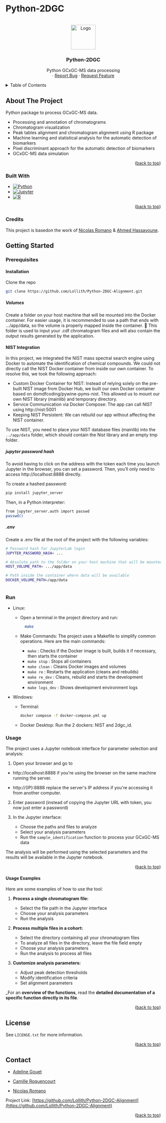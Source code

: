 # Python-2DGC


<a name="readme-top"></a>

<!-- PROJECT LOGO -->
<br />
<div align="center">
  <a href="https://github.com/Easy47/Python-2DGC/">
    <img src="images/logo.png" alt="Logo" width="80" height="80">
  </a>

<h3 align="center">Python-2DGC</h3>

  <p align="center">
    Python GCxGC-MS data processing
    <br />
    ·
    <a href="https://github.com/Lollith/Python-2DGC-Alignment/issues">Report Bug</a>
    ·
    <a href="https://github.com/Lollith/Python-2DGC-Alignment/issues">Request Feature</a>
  </p>
</div>



<!-- TABLE OF CONTENTS -->
<details>
  <summary>Table of Contents</summary>
  <ol>
    <li>
      <a href="#about-the-project">About The Project</a>
      <ul>
        <li><a href="#built-with">Built With</a></li>
        <li><a href="#credits">Credits</a></li>
      </ul>
    </li>
    <li>
      <a href="#getting-started">Getting Started</a>
      <ul>
        <li><a href="#prerequisites">Prerequisites</a></li>
        <li><a href="#installation">Installation</a></li>
      </ul>
    </li>
    <li><a href="#usage">Usage</a></li>
    <li><a href="#usage-examples">Usage Examples</a></li>
    <li><a href="#license">License</a></li>
    <li><a href="#contact">Contact</a></li>
  </ol>
</details>



<!-- ABOUT THE PROJECT -->
## About The Project

Python package to process GCxGC-MS data.

* Processing and annotation of chromatograms
* Chromatogram visualization
* Peak tables alignment and chromatogram alignment using R package
* Machine learning and statistical analysis for the automatic detection of biomarkers
* Pixel discriminant approach for the automatic detection of biomarkers
* GCxGC-MS data simulation


<p align="right">(<a href="#readme-top">back to top</a>)</p>



### Built With

* [![Python](https://img.shields.io/badge/python-3670A0?style=for-the-badge&logo=python&logoColor=ffdd54)][Python-url]
* [![Jupyter](https://img.shields.io/badge/jupyter-%23FA0F00.svg?style=for-the-badge&logo=jupyter&logoColor=white)][Jupyter-url]
* [![R](https://img.shields.io/badge/r-%23276DC3.svg?style=for-the-badge&logo=r&logoColor=white)][R-url]


<p align="right">(<a href="#readme-top">back to top</a>)</p>


### Credits

This project is basedon the work of [Nicolas Romano]( https://github.com/Easy47/Python-2DGC) & [Ahmed Hassayoune](https://github.com/ahmedhassayoune/Python-2DGC-Alignment).

<!-- GETTING STARTED -->
## Getting Started

### Prerequisites

#### Installation
  Clone the repo
```bash
git clone https://github.com/Lollith/Python-2DGC-Alignment.git
```

##### Volumes

Create a folder on your host machine that will be mounted into the Docker container.
For easier usage, it is recommended to use a path that ends with .../app/data, so the volume is properly mapped inside the container.
📁 This folder is used to input your .cdf chromatogram files and will also contain the output results generated by the application.


#### NIST Integration

In this project, we integrated the NIST mass spectral search engine using Docker to automate the identification of chemical compounds. 
We could not directly call the NIST Docker container from inside our own container. To resolve this, we took the following approach:
- Custom Docker Container for NIST:
    Instead of relying solely on the pre-built NIST image from Docker Hub, we built our own Docker container based on domdfcoding/pywine-pyms-nist. This allowed us to mount our own NIST library (mainlib) and temporary directory.
- Service Communication via Docker Compose:
    The app can call NIST using http://nist:5001
- Keeping NIST Persistent:
    We can rebuild our app without affecting the NIST container.

To use NIST, you need to place your NIST database files (mainlib) into the ```../app/data``` folder, which should contain the Nist library and an empty tmp folder.

##### jupyter password hash

To avoid having to click on the address with the token each time you launch Jupyter in the browser, you can set a password. Then, you’ll only need to access http://localhost:8888 directly.

To create a hashed password:
```bash 
pip install jupyter_server
```
Then, in a Python interpreter:
```bash
from jupyter_server.auth import passwd
passwd()
```

##### .env

Create a .env file at the root of the project with the following variables:
```bash
# Password hash for JupyterLab login 
JUPYTER_PASSWORD_HASH= ...

# Absolute path to the folder on your host machine that will be mounted into the Docker container
HOST_VOLUME_PATH= .../app/data

# Path inside the container where data will be available
DOCKER_VOLUME_PATH=/app/data 
 
```

### Run
- Linux:
  - Open a terminal in the project directory and run:
    ```bash
      make
    ```

  - Make Commands:
    The project uses a Makefile to simplify common operations. Here are the main commands:

    - `make` : Checks if the Docker image is built, builds it if necessary, then starts the container
    - `make stop` : Stops all containers
    - `make clean` : Cleans Docker images and volumes
    - `make re` : Restarts the application (cleans and rebuilds)
    - `make re_dev` : Cleans, rebuild and starts the development environment
    - `make logs_dev` : Shows development environment logs

- Windows:
  - Terminal:
      ```bash
      docker compose -f docker-compose.yml up
      ```
  - Docker Desktop: 
    Run the 2 dockers: NIST and 2dgc_id.


### Usage

The project uses a Jupyter notebook interface for parameter selection and analysis:

1. Open your browser and go to 
  - http://localhost:8888 if you're using the browser on the same machine running the server.

  - http://{IP}:8888 replace the server's IP address if you're accessing it from another computer.

2. Enter password (instead of copying the Jupyter URL with token, you now just enter a password)

3. In the Jupyter interface:
   - Choose the paths and files to analyze
   - Select your analysis parameters
   - Run the `sample_identification` function to process your GCxGC-MS data

The analysis will be performed using the selected parameters and the results will be available in the Jupyter notebook.

<p align="right">(<a href="#readme-top">back to top</a>)</p>

#### Usage Examples

Here are some examples of how to use the tool:

1. **Process a single chromatogram file:**
   - Select the file path in the Jupyter interface
   - Choose your analysis parameters
   - Run the analysis

2. **Process multiple files in a cohort:**
   - Select the directory containing all your chromatogram files
   - To analyze all files in the directory, leave the file field empty
   - Choose your analysis parameters
   - Run the analysis to process all files

3. **Customize analysis parameters:**
   - Adjust peak detection thresholds
   - Modify identification criteria
   - Set alignment parameters

_For an **overview of the functions**, read the **detailed documentation of a specific function directly in its file**.

<p align="right">(<a href="#readme-top">back to top</a>)</p>


<!-- LICENSE -->
## License

See `LICENSE.txt` for more information.

<p align="right">(<a href="#readme-top">back to top</a>)</p>



<!-- CONTACT -->
## Contact

* [Adeline Gouet](mailto:adeline.gouet@gmail.com)

* [Camille Roquencourt](mailto:camille.roquencourt@hotmail.fr)

* [Nicolas Romano](mailto:nicolas.romano@epita.fr)


Project Link: [https://github.com/Lollith/Python-2DGC-Alignment](https://github.com/Lollith/Python-2DGC-Alignment)

<p align="right">(<a href="#readme-top">back to top</a>)</p>



<!-- MARKDOWN LINKS & IMAGES -->
<!-- https://www.markdownguide.org/basic-syntax/#reference-style-links -->
[contributors-shield]: https://img.shields.io/github/contributors/github_username/repo_name.svg?style=for-the-badge
[contributors-url]: https://github.com/github_username/repo_name/graphs/contributors
[forks-shield]: https://img.shields.io/github/forks/github_username/repo_name.svg?style=for-the-badge
[forks-url]: https://github.com/github_username/repo_name/network/members
[stars-shield]: https://img.shields.io/github/stars/github_username/repo_name.svg?style=for-the-badge
[stars-url]: https://github.com/github_username/repo_name/stargazers
[issues-shield]: https://img.shields.io/github/issues/github_username/repo_name.svg?style=for-the-badge
[issues-url]: https://github.com/github_username/repo_name/issues
[license-shield]: https://img.shields.io/github/license/github_username/repo_name.svg?style=for-the-badge
[license-url]: https://github.com/github_username/repo_name/blob/master/LICENSE.txt
[linkedin-shield]: https://img.shields.io/badge/-LinkedIn-black.svg?style=for-the-badge&logo=linkedin&colorB=555
[linkedin-url]: https://linkedin.com/in/linkedin_username
[product-screenshot]: images/screenshot.png
[Next.js]: https://img.shields.io/badge/next.js-000000?style=for-the-badge&logo=nextdotjs&logoColor=white

[Python-url]: https://python.org/
[Jupyter-url]: https://jupyter.org/
[R-url]: https://www.r-project.org/
